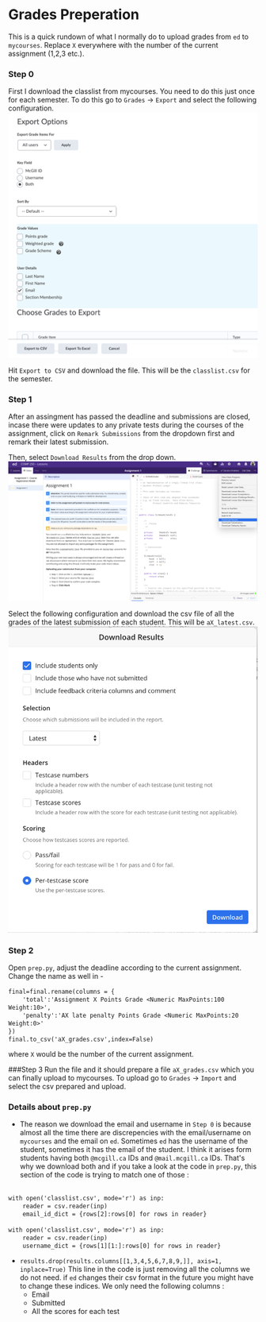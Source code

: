 # Grades Preperation

This is a quick rundown of what I normally do to upload grades from `ed` to `mycourses`. Replace `X` everywhere with the number of the current assignment (1,2,3 etc.).

### Step 0
First I download the classlist from mycourses. You need to do this just once for each semester. To do this go to 
`Grades` -> `Export` and select the following configuration. ![classlist config](classlist_config.png)

Hit `Export to CSV` and download the file. This will be the `classlist.csv` for the semester.

### Step 1
After an assingment has passed the deadline and submissions are closed, incase there were updates to any private tests during the courses of the assignment, click on `Remark Submissions` from the dropdown first and remark their latest submission. 

Then, select `Download Results` from the drop down. ![download](download.png)

Select the following configuration and download the csv file of all the grades of the latest submission of each student. This will be `aX_latest.csv`. 
![download config](download_config.png)

### Step 2
Open `prep.py`, adjust the deadline according to the current assignment. Change the name as well in - 

```
final=final.rename(columns = {
    'total':'Assignment X Points Grade <Numeric MaxPoints:100 Weight:10>',
    'penalty':'AX late penalty Points Grade <Numeric MaxPoints:20 Weight:0>'
})
final.to_csv('aX_grades.csv',index=False)
```

where `X` would be the number of the current assignment.

###Step 3
Run the file and it should prepare a file `aX_grades.csv` which you can finally upload to mycourses. To upload go to `Grades` -> `Import` and select the csv prepared and upload.

### Details about `prep.py`

- The reason we download the email and username in `Step 0` is because almost all the time there are discrepencies with the email/username on `mycourses` and the email on `ed`. Sometimes `ed` has the username of the student, sometimes it has the email of the student. I think it arises form students having both `@mcgill.ca` IDs and `@mail.mcgill.ca` IDs. That's why we download both and if you take a look at the code in `prep.py`, this section of the code is trying to match one of those :

```

with open('classlist.csv', mode='r') as inp:
    reader = csv.reader(inp)
    email_id_dict = {rows[2]:rows[0] for rows in reader}

with open('classlist.csv', mode='r') as inp:
    reader = csv.reader(inp)
    username_dict = {rows[1][1:]:rows[0] for rows in reader}

```
- `results.drop(results.columns[[1,3,4,5,6,7,8,9,]], axis=1, inplace=True)`
This line in the code is just removing all the columns we do not need. if `ed` changes their csv format in the future you might have to change these indices. We only need the following columns :
    - Email
    - Submitted
    - All the scores for each test